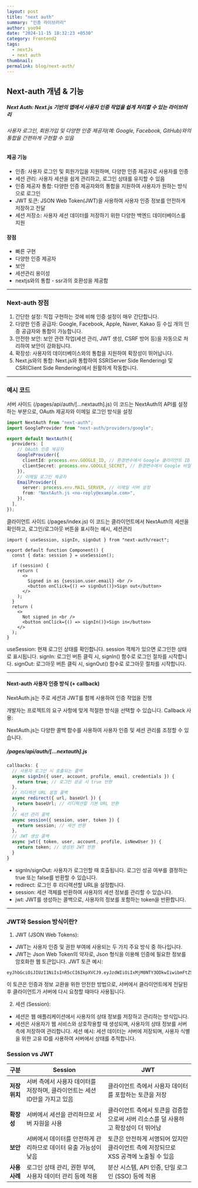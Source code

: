 ```yaml
---
layout: post
title: "next auth"
summary: "인증 라이브러리"
author: yoo94
date: "2024-11-15 18:32:23 +0530"
category: Frontend2
tags:
  - nextJs
  - next auth
thumbnail:
permalink: blog/next-auth/
---
```


## Next-auth 개념 & 기능

##### Next Auth: Next.js 기반의 앱에서 사용자 인증 작업을 쉽게 처리할 수 있는 라이브러리

###### 사용자 로그인, 회원가입 및 다양한 인증 제공자(예: Google, Facebook, GitHub)와의 통합을 간편하게 구현할 수 있음

#### 제공 기능

- 인증: 사용자 로그인 및 회원가입을 지원하며, 다양한 인증 제공자로 사용자를 인증
- 세션 관리: 사용자 세션을 쉽게 관리하고, 로그인 상태를 유지할 수 있음
- 인증 제공자 통합: 다양한 인증 제공자와의 통합을 지원하여 사용자가 원하는 방식으로 로그인
- JWT 토큰: JSON Web Token(JWT)을 사용하여 사용자 인증 정보를 안전하게 저장하고 전달
- 세션 저장소: 사용자 세션 데이터를 저장하기 위한 다양한 백엔드 데이터베이스를 지원

#### 장점

- 빠른 구현
- 다양한 인증 제공자
- 보안
- 세션관리 용이성
- nextjs와의 통합 - ssr과의 호환성을 제공함

---

### Next-auth 장점

1. 간단한 설정:
   직접 구현하는 것에 비해 인증 설정이 매우 간단합니다.
2. 다양한 인증 공급자:
   Google, Facebook, Apple, Naver, Kakao 등 수십 개의 인증 공급자와 통합이 가능합니다.
3. 안전한 보안:
   보안 관련 작업(세션 관리, JWT 생성, CSRF 방어 등)을 자동으로 처리하여 보안이 강화됩니다.
4. 확장성:
   사용자의 데이터베이스와의 통합을 지원하여 확장성이 뛰어납니다.
5. Next.js와의 통합:
   Next.js와 통합하여 SSR(Server Side Rendering) 및 CSR(Client Side Rendering)에서 원활하게 작동합니다.

---

### 예시 코드

서버 사이드 (/pages/api/auth/[...nextauth].js)
이 코드는 NextAuth의 API를 설정하는 부분으로, OAuth 제공자와 이메일 로그인 방식을 설정

```ts
import NextAuth from "next-auth";
import GoogleProvider from "next-auth/providers/google";

export default NextAuth({
  providers: [
    // OAuth 인증 제공자
    GoogleProvider({
      clientId: process.env.GOOGLE_ID, // 환경변수에서 Google 클라이언트 ID 가져오기
      clientSecret: process.env.GOOGLE_SECRET, // 환경변수에서 Google 비밀 키 가져오기
    }),
    // 이메일 로그인 제공자
    EmailProvider({
      server: process.env.MAIL_SERVER, // 이메일 서버 설정
      from: "NextAuth.js <no-reply@example.com>",
    }),
  ],
});
```

클라이언트 사이드 (/pages/index.js)
이 코드는 클라이언트에서 NextAuth의 세션을 확인하고, 로그인/로그아웃 버튼을 표시하는 예시, 세션관리

```tsx
import { useSession, signIn, signOut } from "next-auth/react";

export default function Component() {
  const { data: session } = useSession();

  if (session) {
    return (
      <>
        Signed in as {session.user.email} <br />
        <button onClick={() => signOut()}>Sign out</button>
      </>
    );
  }
  return (
    <>
      Not signed in <br />
      <button onClick={() => signIn()}>Sign in</button>
    </>
  );
}
```

useSession: 현재 로그인 상태를 확인합니다. session 객체가 있으면 로그인한 상태로 표시됩니다.
signIn: 로그인 버튼 클릭 시, signIn() 함수로 로그인 절차를 시작합니다.
signOut: 로그아웃 버튼 클릭 시, signOut() 함수로 로그아웃 절차를 시작합니다.

---

#### Next-auth 사용자 인증 방식 (+ callback)

NextAuth.js는 주로 세션과 JWT를 함께 사용하여 인증 작업을 진행

개발자는 프로젝트의 요구 사항에 맞게 적절한 방식을 선택할 수 있습니다.
Callback 사용:

NextAuth.js는 다양한 콜백 함수를 사용하여 사용자 인증 및 세션 관리를 조정할 수 있습니다.

##### /pages/api/auth/[...nextauth].js

```js
callbacks: {
  // 사용자 로그인 시 호출되는 콜백
  async signIn({ user, account, profile, email, credentials }) {
    return true; // 로그인 성공 시 true 반환
  },
  // 리디렉션 URL 설정 콜백
  async redirect({ url, baseUrl }) {
    return baseUrl; // 리디렉션할 기본 URL 반환
  },
  // 세션 관리 콜백
  async session({ session, user, token }) {
    return session; // 세션 반환
  },
  // JWT 생성 콜백
  async jwt({ token, user, account, profile, isNewUser }) {
    return token; // 생성된 JWT 반환
  }
}
```

- signIn/signOut: 사용자가 로그인할 때 호출됩니다. 로그인 성공 여부를 결정하는 true 또는 false를 반환할 수 있습니다.
- redirect: 로그인 후 리디렉션할 URL을 설정합니다.
- session: 세션 객체를 반환하여 사용자의 세션 정보를 관리할 수 있습니다.
- jwt: JWT를 생성하는 콜백으로, 사용자의 정보를 포함하는 token을 반환합니다.

---

### JWT와 Session 방식이란?

1. JWT (JSON Web Tokens):

- JWT는 사용자 인증 및 권한 부여에 사용되는 두 가지 주요 방식 중 하나입니다.
- JWT는 Json Web Token의 약자로, Json 형식을 이용해 인증에 필요한 정보를 암호화한 웹 토큰입니다.
  JWT 토큰 예시:

```text
eyJhbGciOiJIUzI1NiIsInR5cCI6IkpXVCJ9.eyJzdWIiOiIxMjM0NTY3ODkwIiwibmFtZSI6IkpvaG4gRG9lIiwiaWF0IjoxNTE2MjM5MDIyfQ.SflKxwRJSMeKF2QfT4fwPEw2fx1M36p5rJ89Aaq34
```

이 토큰은 인증과 정보 교환을 위한 안전한 방법으로, 서버에서 클라이언트에게 전달된 후 클라이언트가 서버에 다시 요청할 때마다 사용됩니다.

2. 세션 (Session):

- 세션은 웹 애플리케이션에서 사용자의 상태 정보를 저장하고 관리하는 방식입니다.
- 세션은 사용자가 웹 서비스와 상호작용할 때 생성되며, 사용자의 상태 정보를 서버 측에 저장하여 관리합니다.
  세션 예시:
  세션 데이터는 서버에 저장되며, 사용자 식별을 위한 고유 ID를 사용하여 서버에서 상태를 추적합니다.

### Session vs JWT

| **구분**      | **Session**                                                                | **JWT**                                                                              |
| ------------- | -------------------------------------------------------------------------- | ------------------------------------------------------------------------------------ |
| **저장 위치** | 서버 측에서 사용자 데이터를 저장하며, 클라이언트는 세션 ID만을 가지고 있음 | 클라이언트 측에서 사용자 데이터를 포함하는 토큰을 저장                               |
| **확장성**    | 서버에서 세션을 관리하므로 서버 자원을 사용                                | 클라이언트 측에서 토큰을 검증함으로써 서버 리소스를 덜 사용하고 확장성이 더 뛰어남   |
| **보안**      | 서버에서 데이터를 안전하게 관리하므로 데이터 유출 가능성이 낮음            | 토큰은 안전하게 서명되어 있지만 클라이언트 측에 저장되므로 XSS 공격에 노출될 수 있음 |
| **사용 사례** | 로그인 상태 관리, 권한 부여, 사용자 데이터 관리 등에 적용                  | 분산 시스템, API 인증, 단일 로그인 (SSO) 등에 적용                                   |
